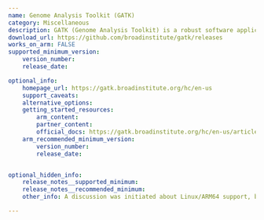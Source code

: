 ```yaml
---
name: Genome Analysis Toolkit (GATK)
category: Miscellaneous
description: GATK (Genome Analysis Toolkit) is a robust software application designed for analyzing genomic data. It includes a variety of tools to assist in discovering genetic variations and conducting genotyping in extensive sequencing studies.
download_url: https://github.com/broadinstitute/gatk/releases
works_on_arm: FALSE
supported_minimum_version:
    version_number:
    release_date:

optional_info:
    homepage_url: https://gatk.broadinstitute.org/hc/en-us
    support_caveats:
    alternative_options:
    getting_started_resources:
        arm_content:
        partner_content:
        official_docs: https://gatk.broadinstitute.org/hc/en-us/articles/360036194592-Getting-started-with-GATK4
    arm_recommended_minimum_version:
        version_number:
        release_date:


optional_hidden_info:
    release_notes__supported_minimum:
    release_notes__recommended_minimum:
    other_info: A discussion was initiated about Linux/ARM64 support, but one of the maintainer responded that there are currently no plans for ARM64 architecture. Kindly refer [here](https://gatk.broadinstitute.org/hc/en-us/community/posts/5462468688539-Is-ARM64-Linux-MacOS-architecture-officially-supported).

---
```

